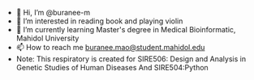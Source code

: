 - 👋 Hi, I’m @buranee-m
- 👀 I’m interested in reading book and playing violin
- 🌱 I’m currently learning Master's degree in Medical Bioinformatic, Mahidol University
- 📫 How to reach me buranee.mao@student.mahidol.edu
- Note: This respiratory is created for SIRE506: Design and Analysis in Genetic Studies of Human Diseases And SIRE504:Python
<!---
buranee-m/buranee-m is a ✨ special ✨ repository because its `README.md` (this file) appears on your GitHub profile.
You can click the Preview link to take a look at your changes.
--->
